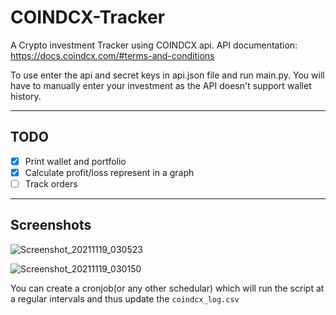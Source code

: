 # COINDCX-Tracker

A Crypto investment Tracker using COINDCX api.
API documentation: https://docs.coindcx.com/#terms-and-conditions

To use enter the api and secret keys in api.json file and run main.py.
You will have to manually enter your investment as the API doesn't support wallet history.
***
## TODO

- [x] Print wallet and portfolio
- [x] Calculate profit/loss represent in a graph 
- [ ] Track orders

***
## Screenshots
![Screenshot_20211119_030523](https://user-images.githubusercontent.com/76177177/142500485-1fbe3411-d042-4375-a5dc-ead5aa93803d.png)


![Screenshot_20211119_030150](https://user-images.githubusercontent.com/76177177/142500205-77ae55c1-3f24-4c67-92e7-d789a70f6a8e.png)



You can create a cronjob(or any other schedular) which will run the script at a regular intervals and thus update the `coindcx_log.csv` 
